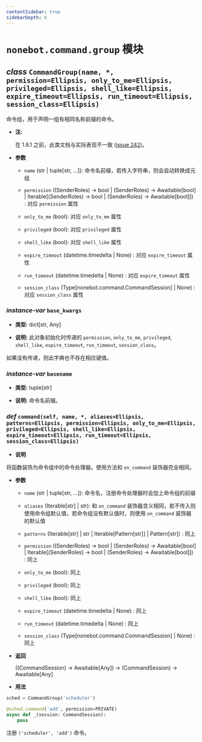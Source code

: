 ```yaml
---
contentSidebar: true
sidebarDepth: 0
---
```


# `nonebot.command.group` 模块

## _class_ `CommandGroup(name, *, permission=Ellipsis, only_to_me=Ellipsis, privileged=Ellipsis, shell_like=Ellipsis, expire_timeout=Ellipsis, run_timeout=Ellipsis, session_class=Ellipsis)`

命令组，用于声明一组有相同名称前缀的命令。

- **注:**

    在 1.8.1 之前，此类文档与实际表现不一致 ([issue 242](https://github.com/nonebot/nonebot/issues/242))。

- **参数**

    - `name` (str | tuple[str, ...]): 命令名前缀，若传入字符串，则会自动转换成元组

    - `permission` ((SenderRoles) -> bool | (SenderRoles) -> Awaitable[bool] | Iterable[(SenderRoles) -> bool | (SenderRoles) -> Awaitable[bool]]) <Badge text="1.9.0+"/>: 对应 `permission` 属性

    - `only_to_me` (bool): 对应 `only_to_me` 属性

    - `privileged` (bool): 对应 `privileged` 属性

    - `shell_like` (bool): 对应 `shell_like` 属性

    - `expire_timeout` (datetime.timedelta | None) <Badge text="1.8.2+"/>: 对应 `expire_timeout` 属性

    - `run_timeout` (datetime.timedelta | None) <Badge text="1.8.2+"/>: 对应 `expire_timeout` 属性

    - `session_class` (Type[nonebot.command.CommandSession] | None) <Badge text="1.8.1+"/>: 对应 `session_class` 属性

### _instance-var_ `base_kwargs`

- **类型:** dict[str, Any]

- **说明:** 此对象初始化时传递的 `permission`, `only_to_me`, `privileged`, `shell_like`, `expire_timeout`, `run_timeout`, `session_class`。

如果没有传递，则此字典也不存在相应键值。

### _instance-var_ `basename`

- **类型:** tuple[str]

- **说明:** 命令名前缀。

### _def_ `command(self, name, *, aliases=Ellipsis, patterns=Ellipsis, permission=Ellipsis, only_to_me=Ellipsis, privileged=Ellipsis, shell_like=Ellipsis, expire_timeout=Ellipsis, run_timeout=Ellipsis, session_class=Ellipsis)`

- **说明**

将函数装饰为命令组中的命令处理器。使用方法和 `on_command` 装饰器完全相同。

- **参数**

    - `name` (str | tuple[str, ...]): 命令名，注册命令处理器时会加上命令组的前缀

    - `aliases` (Iterable[str] | str): 和 `on_command` 装饰器含义相同，若不传入则使用命令组默认值，若命令组没有默认值时，则使用 `on_command` 装饰器的默认值

    - `patterns` (Iterable[str] | str | Iterable[Pattern[str]] | Pattern[str]) <Badge text="1.8.1+"/>: 同上

    - `permission` ((SenderRoles) -> bool | (SenderRoles) -> Awaitable[bool] | Iterable[(SenderRoles) -> bool | (SenderRoles) -> Awaitable[bool]]) <Badge text="1.9.0+"/>: 同上

    - `only_to_me` (bool): 同上

    - `privileged` (bool): 同上

    - `shell_like` (bool): 同上

    - `expire_timeout` (datetime.timedelta | None) <Badge text="1.8.2+"/>: 同上

    - `run_timeout` (datetime.timedelta | None) <Badge text="1.8.2+"/>: 同上

    - `session_class` (Type[nonebot.command.CommandSession] | None) <Badge text="1.8.1+"/>: 同上

- **返回**

    ((CommandSession) -> Awaitable[Any]) -> (CommandSession) -> Awaitable[Any]

- **用法**

```python
sched = CommandGroup('scheduler')

@sched.command('add', permission=PRIVATE)
async def _(session: CommandSession):
    pass
```

注册 `('scheduler', 'add')` 命令。